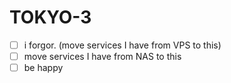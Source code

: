 # TOKYO-3
- [ ] i forgor. (move services I have from VPS to this)
- [ ] move services I have from NAS to this
- [ ] be happy
